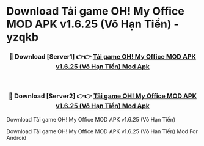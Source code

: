 # Download Tải game OH! My Office MOD APK v1.6.25 (Vô Hạn Tiền) - yzqkb


<div align="center">
<h3>🔴 Download [Server1] 👉👉 <a href="https://apk-comot.site?title=Tải_game_OH!_My_Office_MOD_APK_v1.6.25_(Vô_Hạn_Tiền)">Tải game OH! My Office MOD APK v1.6.25 (Vô Hạn Tiền) Mod Apk</a></h3><br>
<h3>🔴 Download [Server2] 👉👉 <a href="https://apk-comot.site?title=Tải_game_OH!_My_Office_MOD_APK_v1.6.25_(Vô_Hạn_Tiền)">Tải game OH! My Office MOD APK v1.6.25 (Vô Hạn Tiền) Mod Apk</a></h3>
</div>



Download Tải game OH! My Office MOD APK v1.6.25 (Vô Hạn Tiền) 

Download Tải game OH! My Office MOD APK v1.6.25 (Vô Hạn Tiền) Mod For Android